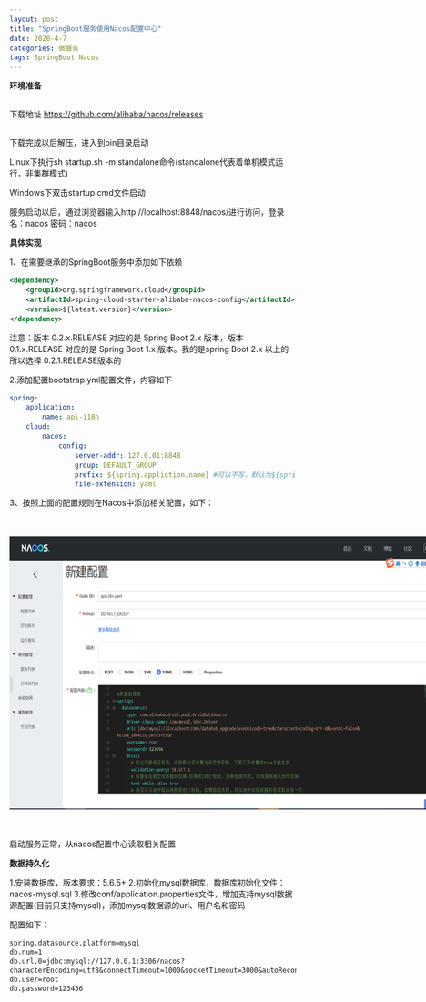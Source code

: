 ```yaml
---
layout: post
title: "SpringBoot服务使用Nacos配置中心"
date: 2020-4-7 
categories: 微服务
tags: SpringBoot Nacos
--- 
```




**环境准备**

<div style="margin:30px 0px;">
   下载地址 <a href="https://github.com/alibaba/nacos/releases">https://github.com/alibaba/nacos/releases</a>
</div>

下载完成以后解压，进入到bin目录启动 

Linux下执行sh startup.sh -m standalone命令(standalone代表着单机模式运行，非集群模式)

Windows下双击startup.cmd文件启动

服务启动以后，通过浏览器输入http://localhost:8848/nacos/进行访问，登录名：nacos 密码：nacos

**具体实现**

1、在需要继承的SpringBoot服务中添加如下依赖

```xml
<dependency>
    <groupId>org.springframework.cloud</groupId>
    <artifactId>spring-cloud-starter-alibaba-nacos-config</artifactId>
    <version>${latest.version}</version>
</dependency>
```

注意：版本 0.2.x.RELEASE 对应的是 Spring Boot 2.x 版本，版本 0.1.x.RELEASE 对应的是 Spring Boot 1.x 版本。我的是spring Boot 2.x 以上的所以选择 0.2.1.RELEASE版本的

2.添加配置bootstrap.yml配置文件，内容如下

```yaml
spring:
    application:
        name: api-i18n
    cloud:
        nacos:
            config:
                server-addr: 127.0.01:8848
                group: DEFAULT_GROUP
                prefix: ${spring.appliction.name} #可以不写，默认为${spring.appliction.name}
                file-extension: yaml
```

3、按照上面的配置规则在Nacos中添加相关配置，如下：

<div style="width:800px;height:480px;margin:50px auto">
    <img alt="nacos-config.png" src="/images/nacos-config.png" width="800" height="480"/>
</div>


启动服务正常，从nacos配置中心读取相关配置

**数据持久化**

1.安装数据库，版本要求：5.6.5+
2.初始化mysql数据库，数据库初始化文件：nacos-mysql.sql
3.修改conf/application.properties文件，增加支持mysql数据源配置(目前只支持mysql)，添加mysql数据源的url、用户名和密码

配置如下：

```properties 
spring.datasource.platform=mysql
db.num=1
db.url.0=jdbc:mysql://127.0.0.1:3306/nacos?characterEncoding=utf8&connectTimeout=1000&socketTimeout=3000&autoReconnect=true
db.user=root
db.password=123456
```






